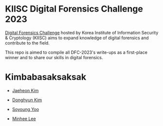 # KIISC Digital Forensics Challenge 2023
 [Digital Forensics Challenge](https://dfchallenge.org/) hosted by Korea Institute of Information Security & Cryptology (KIISC) aims to expand knowledge of digital forensics and contribute to the field.

 This repo is aimed to compile all DFC-2023's write-ups as a first-place winner and to share our skills in digital forensics.

  
# Kimbabasaksaksak
- [Jaeheon Kim](https://www.linkedin.com/in/%EC%9E%AC%ED%97%8C-%EA%B9%80-a74570215?originalSubdomain=kr)

- [Donghyun Kim](https://www.linkedin.com/in/donghyun-kim-80b637201/)

- [Soyoung Yoo](https://github.com/wka99)

- [Minhee Lee](https://twitter.com/darb0ng)


